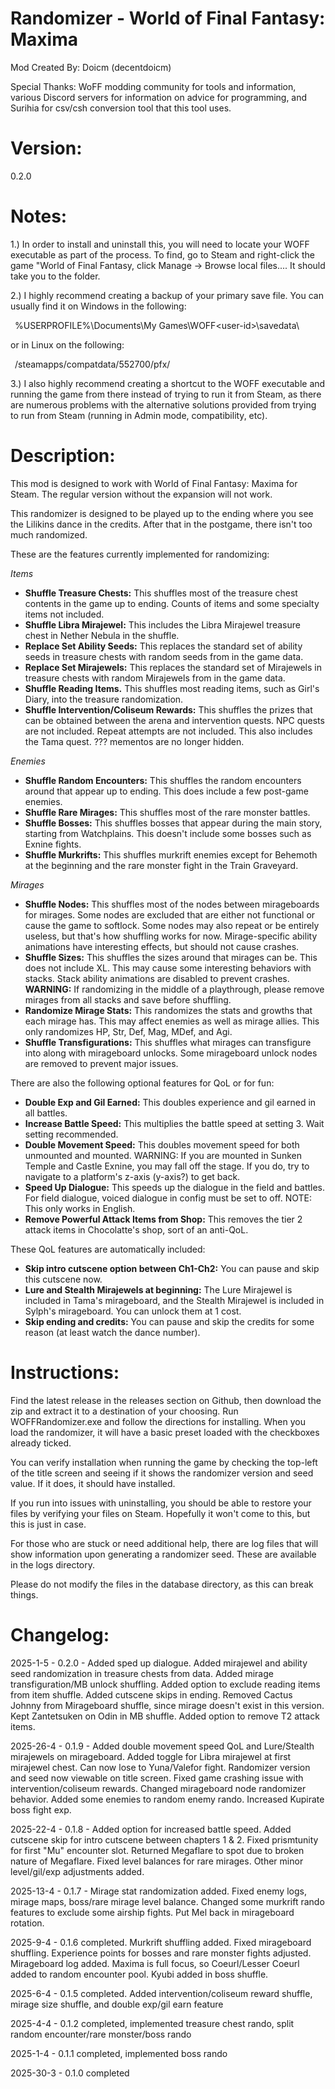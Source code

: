 Randomizer - World of Final Fantasy: Maxima
=====================================================================
Mod Created By:	Doicm (decentdoicm)

Special Thanks:	WoFF modding community for tools and information,
various Discord servers for information on advice for programming,
and Surihia for csv/csh conversion tool that this tool uses.

Version: 
=====================================================================
0.2.0

Notes:
=====================================================================

1.) In order to install and uninstall this, you will need to 
locate your WOFF executable as part of the process.
To find, go to Steam and right-click the game "World of Final
Fantasy, click Manage -> Browse local files.... It should take
you to the folder. 

2.) I highly recommend creating a backup of your primary
save file. You can usually find it on Windows in the following:

&ensp;%USERPROFILE%\Documents\My Games\WOFF\<user-id>\savedata\

or in Linux on the following:

&ensp;<SteamLibrary-folder>/steamapps/compatdata/552700/pfx/

3.) I also highly recommend creating a shortcut to the 
WOFF executable and running the game from there instead of
trying to run it from Steam, as there are numerous problems
with the alternative solutions provided from trying to run
from Steam (running in Admin mode, compatibility, etc).

Description:
=====================================================================
This mod is designed to work with World of Final Fantasy: Maxima
for Steam. The regular version without the expansion will not work.

This randomizer is designed to be played up to the ending where you
see the Lilikins dance in the credits. After that in the postgame,
there isn't too much randomized.

These are the features currently implemented for randomizing:

*Items* 
- **Shuffle Treasure Chests:** This shuffles most of the treasure
chest contents in the game up to ending. Counts of items and some
specialty items not included.
- **Shuffle Libra Mirajewel:** This includes the Libra Mirajewel
treasure chest in Nether Nebula in the shuffle.
- **Replace Set Ability Seeds:** This replaces the standard set of
ability seeds in treasure chests with random seeds from in the game
data.
- **Replace Set Mirajewels:** This replaces the standard set of
Mirajewels in treasure chests with random Mirajewels from in the
game data.
- **Shuffle Reading Items.** This shuffles most reading items,
such as Girl's Diary, into the treasure randomization.
- **Shuffle Intervention/Coliseum Rewards:** This shuffles the prizes
that can be obtained between the arena and intervention quests. NPC
quests are not included. Repeat attempts are not included. This also
includes the Tama quest. ??? mementos are no longer hidden.

*Enemies*
- **Shuffle Random Encounters:** This shuffles the random encounters
around that appear up to ending. This does include a few post-game
enemies.
- **Shuffle Rare Mirages:** This shuffles most of the rare monster
battles.
- **Shuffle Bosses:** This shuffles bosses that appear during the
main story, starting from Watchplains. This doesn't include some
bosses such as Exnine fights.
- **Shuffle Murkrifts:** This shuffles murkrift enemies except
for Behemoth at the beginning and the rare monster fight in the
Train Graveyard.

*Mirages*
- **Shuffle Nodes:** This shuffles most of the nodes between
mirageboards for mirages. Some nodes are excluded that are either
not functional or cause the game to softlock. Some nodes may also
repeat or be entirely useless, but that's how shuffling works for
now. Mirage-specific ability animations have interesting effects,
but should not cause crashes.
- **Shuffle Sizes:** This shuffles the sizes around that mirages can
be. This does not include XL. This may cause some interesting
behaviors with stacks. Stack ability animations are disabled to
prevent crashes. **WARNING:** If randomizing in the middle of a
playthrough, please remove mirages from all stacks and save
before shuffling.
- **Randomize Mirage Stats:** This randomizes the stats and growths
that each mirage has. This may affect enemies as well as mirage allies.
This only randomizes HP, Str, Def, Mag, MDef, and Agi.
- **Shuffle Transfigurations:** This shuffles what mirages can
transfigure into along with mirageboard unlocks. Some mirageboard
unlock nodes are removed to prevent major issues.

There are also the following optional features for QoL or for fun:

- **Double Exp and Gil Earned:** This doubles experience and gil
earned in all battles.
- **Increase Battle Speed:** This multiplies the battle speed at 
setting 3. Wait setting recommended.
- **Double Movement Speed:** This doubles movement speed for both
unmounted and mounted. WARNING: If you are mounted in Sunken Temple
and Castle Exnine, you may fall off the stage. If you do, try to
navigate to a platform's z-axis (y-axis?) to get back.
- **Speed Up Dialogue:** This speeds up the dialogue in the field
and battles. For field dialogue, voiced dialogue in config must
be set to off. NOTE: This only works in English.
- **Remove Powerful Attack Items from Shop:** This removes the
tier 2 attack items in Chocolatte's shop, sort of an anti-QoL.

These QoL features are automatically included:

- **Skip intro cutscene option between Ch1-Ch2:** You can pause
and skip this cutscene now.
- **Lure and Stealth Mirajewels at beginning:** The Lure Mirajewel
is included in Tama's mirageboard, and the Stealth Mirajewel is
included in Sylph's mirageboard. You can unlock them at 1 cost.
- **Skip ending and credits:** You can pause and skip the credits
for some reason (at least watch the dance number).

Instructions:
=====================================================================
Find the latest release in the releases section on Github, then
download the zip and extract it to a destination of your choosing.
Run WOFFRandomizer.exe and follow the directions for installing. 
When you load the randomizer, it will have a basic preset loaded
with the checkboxes already ticked.

You can verify installation when running the game by checking the
top-left of the title screen and seeing if it shows the randomizer
version and seed value. If it does, it should have installed.

If you run into issues with uninstalling, you should be able to 
restore your files by verifying your files on Steam. Hopefully
it won't come to this, but this is just in case.

For those who are stuck or need additional help, there are log
files that will show information upon generating a randomizer seed.
These are available in the logs directory.

Please do not modify the files in the database directory, as this
can break things.

Changelog:
=====================================================================
2025-1-5 - 0.2.0 - Added sped up dialogue. Added mirajewel and 
ability seed randomization in treasure chests from data. Added 
mirage transfiguration/MB unlock shuffling. Added option to exclude 
reading items from item shuffle. Added cutscene skips in ending. 
Removed Cactus Johnny from Mirageboard shuffle, since mirage doesn't
exist in this version. Kept Zantetsuken on Odin in MB shuffle. Added
option to remove T2 attack items.

2025-26-4 - 0.1.9 - Added double movement speed QoL and Lure/Stealth
mirajewels on mirageboard. Added toggle for Libra mirajewel at first
mirajewel chest. Can now lose to Yuna/Valefor fight. Randomizer
version and seed now viewable on title screen. Fixed game crashing
issue with intervention/coliseum rewards. Changed mirageboard node
randomizer behavior. Added some enemies to random enemy rando.
Increased Kupirate boss fight exp.

2025-22-4 - 0.1.8 - Added option for increased battle speed. Added
cutscene skip for intro cutscene between chapters 1 & 2. Fixed
prismtunity for first "Mu" encounter slot. Returned Megaflare to
spot due to broken nature of Megaflare. Fixed level balances for
rare mirages. Other minor level/gil/exp adjustments added.

2025-13-4 - 0.1.7 - Mirage stat randomization added. Fixed enemy 
logs, mirage maps, boss/rare mirage level balance. Changed some 
murkrift rando features to exclude some airship fights. Put Mel back
in mirageboard rotation.

2025-9-4 - 0.1.6 completed. Murkrift shuffling added. Fixed 
mirageboard shuffling. Experience points for bosses and rare 
monster fights adjusted. Mirageboard log added. Maxima is full
focus, so Coeurl/Lesser Coeurl added to random encounter pool.
Kyubi added in boss shuffle.

2025-6-4 - 0.1.5 completed. Added intervention/coliseum reward
  shuffle, mirage size shuffle, and double exp/gil earn feature

2025-4-4 - 0.1.2 completed, implemented treasure chest rando,
  split random encounter/rare monster/boss rando
  
2025-1-4 - 0.1.1 completed, implemented boss rando

2025-30-3 - 0.1.0 completed




